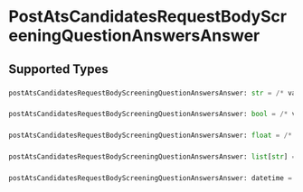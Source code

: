 # PostAtsCandidatesRequestBodyScreeningQuestionAnswersAnswer


## Supported Types

### 

```python
postAtsCandidatesRequestBodyScreeningQuestionAnswersAnswer: str = /* values here */
```

### 

```python
postAtsCandidatesRequestBodyScreeningQuestionAnswersAnswer: bool = /* values here */
```

### 

```python
postAtsCandidatesRequestBodyScreeningQuestionAnswersAnswer: float = /* values here */
```

### 

```python
postAtsCandidatesRequestBodyScreeningQuestionAnswersAnswer: list[str] = /* values here */
```

### 

```python
postAtsCandidatesRequestBodyScreeningQuestionAnswersAnswer: datetime = /* values here */
```

